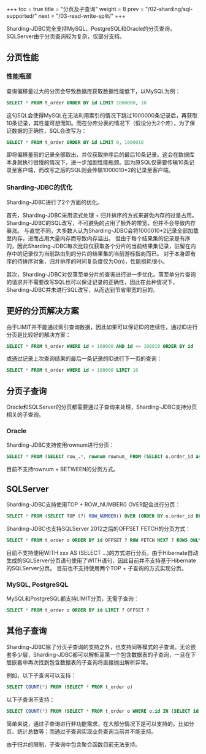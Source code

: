+++
toc = true
title = "分页及子查询"
weight = 8
prev = "/02-sharding/sql-supported/"
next = "/03-read-write-split/"
+++

Sharding-JDBC完全支持MySQL、PostgreSQL和Oracle的分页查询，SQLServer由于分页查询较为复杂，仅部分支持。

## 分页性能

### 性能瓶颈

查询偏移量过大的分页会导致数据库获取数据性能低下，以MySQL为例：

```sql
SELECT * FROM t_order ORDER BY id LIMIT 1000000, 10
```

这句SQL会使得MySQL在无法利用索引的情况下跳过1000000条记录后，再获取10条记录，其性能可想而知。而在分库分表的情况下（假设分为2个库），为了保证数据的正确性，SQL会改写为：

```sql
SELECT * FROM t_order ORDER BY id LIMIT 0, 1000010
```

即将偏移量前的记录全部取出，并仅获取排序后的最后10条记录。这会在数据库本身就执行很慢的情况下，进一步加剧性能瓶颈。因为原SQL仅需要传输10条记录至客户端，而改写之后的SQL则会传输1000010*2的记录至客户端。

### Sharding-JDBC的优化

Sharding-JDBC进行了2个方面的优化。

首先，Sharding-JDBC采用流式处理 + 归并排序的方式来避免内存的过量占用。Sharding-JDBC的SQL改写，不可避免的占用了额外的带宽，但并不会导致内存暴涨。
与直觉不同，大多数人认为Sharding-JDBC会将1000010*2记录全部加载至内存，进而占用大量内存而导致内存溢出。
但由于每个结果集的记录是有序的，因此Sharding-JDBC每次比较仅获取各个分片的当前结果集记录，驻留在内存中的记录仅为当前路由到的分片的结果集的当前游标指向而已。
对于本身即有序的待排序对象，归并排序的时间复杂度仅为O(n)，性能损耗很小。

其次，Sharding-JDBC对仅落至单分片的查询进行进一步优化。落至单分片查询的请求并不需要改写SQL也可以保证记录的正确性，因此在此种情况下，Sharding-JDBC并未进行SQL改写，从而达到节省带宽的目的。

## 更好的分页解决方案

由于LIMIT并不能通过索引查询数据，因此如果可以保证ID的连续性，通过ID进行分页是比较好的解决方案：

```sql
SELECT * FROM t_order WHERE id > 100000 AND id <= 100010 ORDER BY id
```

或通过记录上次查询结果的最后一条记录的ID进行下一页的查询：

```sql
SELECT * FROM t_order WHERE id > 100000 LIMIT 10
```

## 分页子查询

Oracle和SQLServer的分页都需要通过子查询来处理，Sharding-JDBC支持分页相关的子查询。

### Oracle

Sharding-JDBC支持使用rownum进行分页：

```sql
SELECT * FROM (SELECT row_.*, rownum rownum_ FROM (SELECT o.order_id as order_id FROM t_order o JOIN t_order_item i ON o.order_id = i.order_id) row_ WHERE rownum <= ?) WHERE rownum > ?
```

目前不支持rownum + BETWEEN的分页方式。

## SQLServer

Sharding-JDBC支持使用TOP + ROW_NUMBER() OVER配合进行分页：

```sql
SELECT * FROM (SELECT TOP (?) ROW_NUMBER() OVER (ORDER BY o.order_id DESC) AS rownum, * FROM t_order o) AS temp WHERE temp.rownum > ? ORDER BY temp.order_id
```

Sharding-JDBC也支持SQLServer 2012之后的OFFSET FETCH的分页方式：

```sql
SELECT * FROM t_order o ORDER BY id OFFSET ? ROW FETCH NEXT ? ROWS ONLY
```

目前不支持使用WITH xxx AS (SELECT ...)的方式进行分页。由于Hibernate自动生成的SQLServer分页语句使用了WITH语句，因此目前并不支持基于Hibernate的SQLServer分页。
目前也不支持使用两个TOP + 子查询的方式实现分页。

### MySQL, PostgreSQL

MySQL和PostgreSQL都支持LIMIT分页，无需子查询：

```sql
SELECT * FROM t_order o ORDER BY id LIMIT ? OFFSET ?
```

## 其他子查询

Sharding-JDBC除了分页子查询的支持之外，也支持同等模式的子查询。无论嵌套多少层，Sharding-JDBC都可以解析至第一个包含数据表的子查询，一旦在下层嵌套中再次找到包含数据表的子查询将直接抛出解析异常。

例如，以下子查询可以支持：

```sql
SELECT COUNT(*) FROM (SELECT * FROM t_order o)
```

以下子查询不支持：

```sql
SELECT COUNT(*) FROM (SELECT * FROM t_order o WHERE o.id IN (SELECT id FROM t_order WHERE status = ?))
```

简单来说，通过子查询进行非功能需求，在大部分情况下是可以支持的。比如分页、统计总数等；而通过子查询实现业务查询当前并不能支持。

由于归并的限制，子查询中包含聚合函数目前无法支持。
